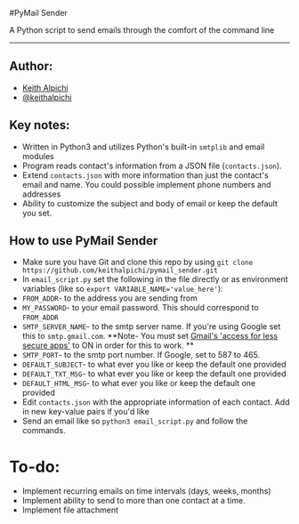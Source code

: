 #PyMail Sender

A Python script to send emails through the comfort of the command line

---

## Author:
- [Keith Alpichi](https://keithalpichi.github.io)
- [@keithalpichi](https://twitter.com/keithalpichi)

## Key notes:
- Written in Python3 and utilizes Python's built-in `smtplib` and email modules
- Program reads contact's information from a JSON file (`contacts.json`).
- Extend `contacts.json` with more information than just the contact's email and name. You could possible implement phone numbers and addresses
- Ability to customize the subject and body of email or keep the default you set.

## How to use PyMail Sender
- Make sure you have Git and clone this repo by using `git clone https://github.com/keithalpichi/pymail_sender.git`
- In `email_script.py` set the following in the file directly or as environment variables (like so `export VARIABLE_NAME='value_here'`):
 - `FROM_ADDR`- to the address you are sending from
 - `MY_PASSWORD`- to your email password. This should correspond to `FROM_ADDR`
 - `SMTP_SERVER_NAME`- to the smtp server name. If you're using Google set this to `smtp.gmail.com`. **Note- You must set [Gmail's 'access for less secure apps'](https://support.google.com/accounts/answer/6010255?hl=en) to ON in order for this to work. **
 - `SMTP_PORT`- to the smtp port number. If Google, set to 587 to 465.
 - `DEFAULT_SUBJECT`- to what ever you like or keep the default one provided
 - `DEFAULT_TXT_MSG`- to what ever you like or keep the default one provided
 - `DEFAULT_HTML_MSG`- to what ever you like or keep the default one provided
- Edit `contacts.json` with the appropriate information of each contact. Add in new key-value pairs if you'd like
- Send an email like so `python3 email_script.py` and follow the commands.

# To-do:
- Implement recurring emails on time intervals (days, weeks, months)
- Implement ability to send to more than one contact at a time.
- Implement file attachment
